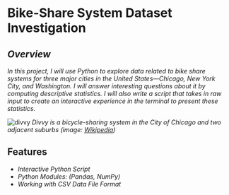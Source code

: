 # Bike-Share System Dataset Investigation

## <i>Overview</i>
<i>In this project, I will use Python to explore data related to bike share systems for three major cities in the United States—Chicago, New York City, and Washington.
I will answer interesting questions about it by computing descriptive statistics. I will also write a script that takes in raw input to create an interactive experience in the terminal to present these statistics.</i>

![divvy](https://github.com/HaCkeMati314n/bikeshare-dataset-investigation/assets/94754426/a263c4e1-50e7-4397-ad5f-ce2a4b257776)
<i>Divvy is a bicycle-sharing system in the City of Chicago and two adjacent suburbs (image: [Wikipedia](https://en.wikipedia.org/wiki/Divvy))</i>
<br>

## Features
<i>

* Interactive Python Script
* Python Modules: (Pandas, NumPy)
* Working with CSV Data File Format
</i>
